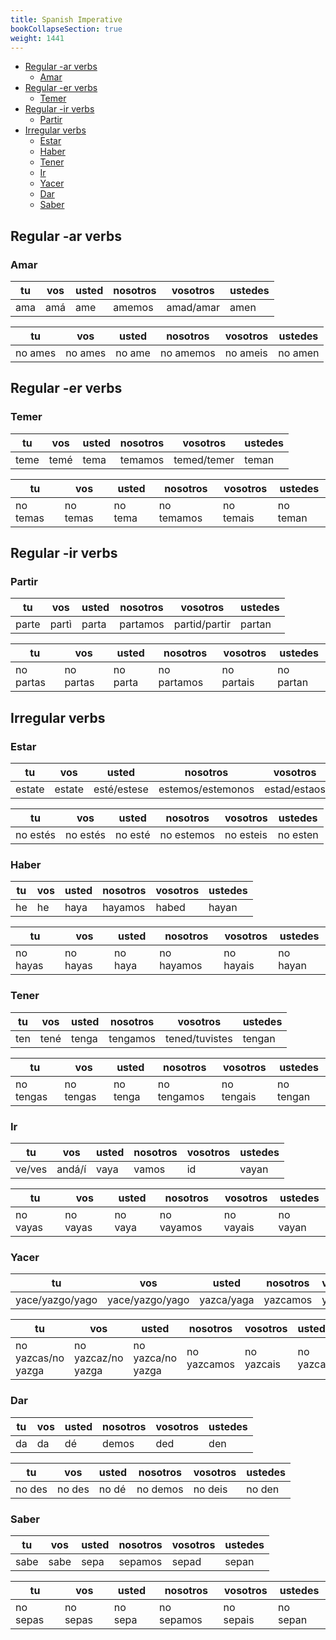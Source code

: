 ```yaml
---
title: Spanish Imperative
bookCollapseSection: true
weight: 1441
---
```


<!-- vim-markdown-toc GFM -->

* [Regular -ar verbs](#regular--ar-verbs)
    * [Amar](#amar)
* [Regular -er verbs](#regular--er-verbs)
    * [Temer](#temer)
* [Regular -ir verbs](#regular--ir-verbs)
    * [Partir](#partir)
* [Irregular verbs](#irregular-verbs)
    * [Estar](#estar)
    * [Haber](#haber)
    * [Tener](#tener)
    * [Ir](#ir)
    * [Yacer](#yacer)
    * [Dar](#dar)
    * [Saber](#saber)

<!-- vim-markdown-toc -->

## Regular -ar verbs

### Amar

|tu	| vos | usted | nosotros | vosotros | ustedes |
|---|-----|-------|----------|----------|---------|
|ama| amá | ame	  | amemos	 | amad/amar| amen    |

|tu	| vos | usted | nosotros | vosotros | ustedes |
|---|-----|-------|----------|----------|---------|
| no ames | no ames	| no ame | no amemos | no ameis	| no amen |

## Regular -er verbs

### Temer

|tu	| vos | usted | nosotros | vosotros | ustedes |
|---|-----|-------|----------|----------|---------|
| teme | temé | tema | temamos | temed/temer | teman |

|tu	| vos | usted | nosotros | vosotros | ustedes |
|---|-----|-------|----------|----------|---------|
| no temas | no temas | no tema | no temamos | no temais | no teman |

## Regular -ir verbs

### Partir

|tu	| vos | usted | nosotros | vosotros | ustedes |
|---|-----|-------|----------|----------|---------|
| parte | partì | parta	| partamos | partid/partir | partan |

|tu	| vos | usted | nosotros | vosotros | ustedes |
|---|-----|-------|----------|----------|---------|
| no partas	| no partas	| no parta | no partamos | no partais | no partan |

## Irregular verbs

### Estar

|tu	| vos | usted | nosotros | vosotros | ustedes |
|---|-----|-------|----------|----------|---------|
| estate | estate | esté/estese	| estemos/estemonos	| estad/estaos | esten/estense |

|tu	| vos | usted | nosotros | vosotros | ustedes |
|---|-----|-------|----------|----------|---------|
| no estés | no estés | no esté	| no estemos | no esteis | no esten |

### Haber

|tu	| vos | usted | nosotros | vosotros | ustedes |
|---|-----|-------|----------|----------|---------|
| he | he | haya | hayamos | habed | hayan |

|tu	| vos | usted | nosotros | vosotros | ustedes |
|---|-----|-------|----------|----------|---------|
| no hayas | no hayas | no haya	| no hayamos | no hayais | no hayan |

### Tener

|tu	| vos | usted | nosotros | vosotros | ustedes |
|---|-----|-------|----------|----------|---------|
| ten |	tené | tenga | tengamos	| tened/tuvistes | tengan |

|tu	| vos | usted | nosotros | vosotros | ustedes |
|---|-----|-------|----------|----------|---------|
| no tengas	| no tengas	| no tenga | no tengamos | no tengais | no tengan |

### Ir

|tu	| vos | usted | nosotros | vosotros | ustedes |
|---|-----|-------|----------|----------|---------|
| ve/ves | andá/í | vaya | vamos | id | vayan |

|tu	| vos | usted | nosotros | vosotros | ustedes |
|---|-----|-------|----------|----------|---------|
| no vayas | no vayas | no vaya	| no vayamos | no vayais | no vayan |

### Yacer

|tu	| vos | usted | nosotros | vosotros | ustedes |
|---|-----|-------|----------|----------|---------|
| yace/yazgo/yago | yace/yazgo/yago | yazca/yaga | yazcamos	| yaced	| yazcan/yazca |

|tu	| vos | usted | nosotros | vosotros | ustedes |
|---|-----|-------|----------|----------|---------|
| no yazcas/no yazga | no yazcaz/no yazga | no yazca/no yazga | no yazcamos| no yazcais	| no yazcan |

### Dar

|tu	| vos | usted | nosotros | vosotros | ustedes |
|---|-----|-------|----------|----------|---------|
| da | da | dé | demos | ded | den |

|tu	| vos | usted | nosotros | vosotros | ustedes |
|---|-----|-------|----------|----------|---------|
| no des | no des | no dé | no demos | no deis | no den |

### Saber

|tu	| vos | usted | nosotros | vosotros | ustedes |
|---|-----|-------|----------|----------|---------|
| sabe | sabe | sepa | sepamos | sepad	| sepan   |

|tu	| vos | usted | nosotros | vosotros | ustedes |
|---|-----|-------|----------|----------|---------|
| no sepas | no sepas | no sepa | no sepamos | no sepais | no sepan |
